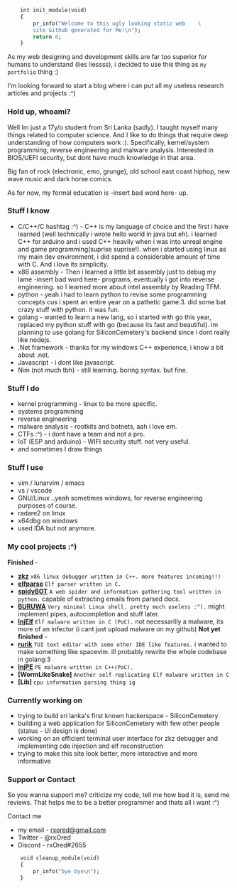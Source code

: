 ```ruby
    int init_module(void)
    {
        pr_info("Welcome to this ugly looking static web    \ 
        site Github generated for Me!\n");
        return 0;
    }
``` 

As my web designing and development skills are far too superior for humans to understand (lies liessss), i decided to use this thing as `my portfolio` thing :)

I'm looking forward to start a blog where i can put all my useless research articles and projects :^)

### Hold up, whoami?

Well Im just a 17y/o student from Sri Lanka (sadly). I taught myself many things related to computer science. And I like to do things that require deep understanding of how computers work :). Specifically, kernel/system programming, reverse engineering and malware analysis. Interested in BIOS/UEFI security, but dont have much knowledge in that area. 

Big fan of rock (electronic, emo, grunge), old school east coast hiphop, new wave music and dark horse comics. 

As for now, my formal education is -insert bad word here- up.

### Stuff I know

- C/C++/C hashtag :^) - C++ is my language of choice and the first i have learned (well technically i wrote hello world in java but eh). i learned C++ for arduino and i used C++ heavily when i was into unreal engine and game programming(suprise suprise!). when i started using linux as my main dev environment, i did spend a considerable amount of time with C. And i love its simplicity. 
- x86 assembly - Then i learned a little bit assembly just to debug my lame -insert bad word here- programs, eventually i got into reverse engineering. so I learned more about intel assembly by Reading TFM.
- python - yeah i had to learn python to revise some programming concepts cus i spent an entire year on a pathetic game:3. did some bat<insert bad word here> crazy stuff with python. it was fun.
- golang - wanted to learn a new lang, so i started with go this year, replaced my python stuff with go (because its fast and beautiful). im planning to use golang for SiliconCemetery's backend since i dont really like nodejs. 
- .Net framework - thanks for my windows C++ experience, i know a bit about .net.
- Javascript - i dont like javascript.
- Nim (not much tbh) - still learning. boring syntax. but fine.

### Stuff I do

- kernel programming - linux to be more specific.
- systems programming
- reverse engineering
- malware analysis - rootkits and botnets, aah i love em.
- CTFs :^) - i dont have a team and not a pro. 
- IoT (ESP and arduino) - WIFI security stuff. not very useful.
- and sometimes I draw things

### Stuff I use

- vim / lunarvim / emacs
- vs / vscode
- GNU/Linux ..yeah sometimes windows, for reverse engineering purposes of course.
- radare2 on linux
- x64dbg on windows
- used IDA but not anymore.

### My cool projects :^)

**Finished** - 
- **[zkz](https://github.com/rxOred/zkz.git)** `x86 linux debugger written in C++. more features incoming!!!`
- **[elfparse](https://github.com/rxOred/elfparse.git)** `Elf parser written in C.`
- **[spidyBOT](https://github.com/rxOred/spidyBOT.git)** `A web spider and information gathering tool written in python.` capable of extracting emails from parsed docs.
- **[BURUWA](https://github.com/rxOred/BURUWA.git)** `Very minimal Linux shell. pretty much useless :^).` might implement pipes, autocompletion and stuff later.
- **[InjElf](https://github.com/rxOred/InjElf.git)** `Elf malware written in C (PoC).` not necessarilly a malware, its more of an infector (i cant just upload malware on my github)
**Not yet finished** -
- **[rurik](https://github.com/rxOred/rurik.git)** `TUI text editor with some other IDE like features.` i wanted to make something like spacevim. ill probably rewrite the whole codebase in golang:3
- **[InjPE](https://github.com/rxOred/InjPE.git)** `PE malware written in C++(PoC).`
- **[WormLikeSnake]** `Another self replicating Elf malware written in C`
- **[Lib]** `cpu information parsing thing ig`

### Currently working on

- trying to build sri lanka's first known hackerspace - SiliconCemetery
- building a web application for SiliconCemetery with few other people (status - UI design is done)
- working on an efficient terminal user interface for zkz debugger and implementing cde injection and elf reconstruction
- trying to make this site look better, more interactive and more informative

### Support or Contact

So you wanna support me? criticize my code, tell me how bad it is, send me reviews. That helps me to be a better programmer and thats all i want :^)

Contact me
- my email - rxored@gmail.com
- Twitter - @rxOred
- Discord - rxOred#2655

```ruby
    void cleanup_module(void)
    {
        pr_info("bye bye\n");    
    }
```
